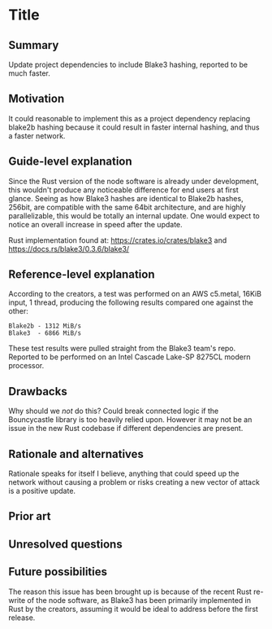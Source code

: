 # Title

## Summary

[summary]: #summary

Update project dependencies to include Blake3 hashing, reported to be much faster.

## Motivation

[motivation]: #motivation

It could reasonable to implement this as a project dependency replacing blake2b hashing because it could result in faster internal hashing, and thus a faster network.

## Guide-level explanation

[guide-level-explanation]: #guide-level-explanation

Since the Rust version of the node software is already under development, this wouldn't produce any noticeable difference for end users at first glance. Seeing as how Blake3 hashes are identical to Blake2b hashes, 256bit, are compatible with the same 64bit architecture, and are highly parallelizable, this would be totally an internal update. One would expect to notice an overall increase in speed after the update.

Rust implementation found at:
https://crates.io/crates/blake3 and https://docs.rs/blake3/0.3.6/blake3/

## Reference-level explanation

[reference-level-explanation]: #reference-level-explanation

According to the creators, a test was performed on an AWS c5.metal, 16KiB input, 1 thread, producing the following results compared one against the other:

	Blake2b - 1312 MiB/s
	Blake3  - 6866 MiB/s

These test results were pulled straight from the Blake3 team's repo. Reported to be performed on an Intel Cascade Lake-SP 8275CL modern processor.

## Drawbacks

[drawbacks]: #drawbacks

Why should we *not* do this?
Could break connected logic if the Bouncycastle library is too heavily relied upon. However it may not be an issue in the new Rust codebase if different dependencies are present.

## Rationale and alternatives

[rationale-and-alternatives]: #rationale-and-alternatives

Rationale speaks for itself I believe, anything that could speed up the network without causing a problem or risks creating a new vector of attack is a positive update.

## Prior art

[prior-art]: #prior-art


## Unresolved questions

[unresolved-questions]: #unresolved-questions


## Future possibilities

[future-possibilities]: #future-possibilities

The reason this issue has been brought up is because of the recent Rust re-write of the node software, as Blake3 has been primarily implemented in Rust by the creators, assuming it would be ideal to address before the first release.
